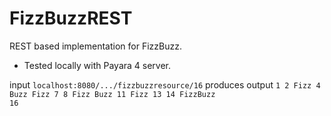 # FizzBuzzREST

REST based implementation for FizzBuzz.
- Tested locally with Payara 4 server.

input <code>localhost:8080/.../fizzbuzzresource/16</code>
produces output <code>1 2 Fizz 4 Buzz Fizz 7 8 Fizz Buzz 11 Fizz 13 14 FizzBuzz 16</code>
